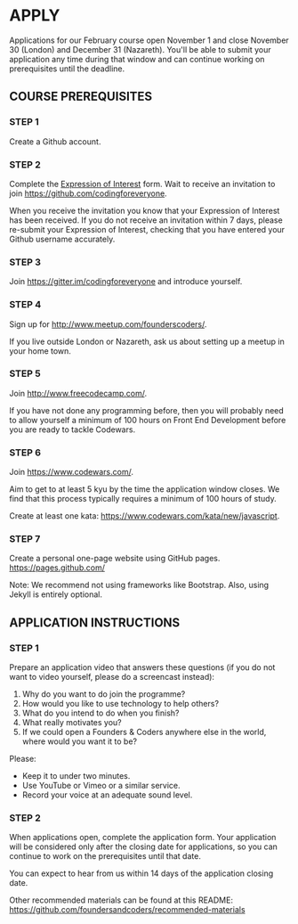 # APPLY

Applications for our February course open November 1 and close November 30 (London) and December 31 (Nazareth). You'll be able to submit your application any time during that window and can continue working on prerequisites until the deadline.

## COURSE PREREQUISITES

### STEP 1

Create a Github account.

### STEP 2

Complete the [Expression of Interest](http://www.foundersandcoders.com/apply/interest.html) form. Wait to receive an invitation to join https://github.com/codingforeveryone.

When you receive the invitation you know that your Expression of Interest has been received. If you do not receive an invitation within 7 days, please re-submit your Expression of Interest, checking that you have entered your Github username accurately.

### STEP 3

Join https://gitter.im/codingforeveryone and introduce yourself.

### STEP 4

Sign up for http://www.meetup.com/founderscoders/.

If you live outside London or Nazareth, ask us about setting up a meetup in your home town.

### STEP 5

Join http://www.freecodecamp.com/.

If you have not done any programming before, then you will probably need to allow yourself a minimum of 100 hours on Front End Development before you are ready to tackle Codewars.

### STEP 6

Join https://www.codewars.com/.

Aim to get to at least 5 kyu by the time the application window closes. We find that this process typically requires a minimum of 100 hours of study.

Create at least one kata: https://www.codewars.com/kata/new/javascript.

### STEP 7

Create a personal one-page website using GitHub pages. https://pages.github.com/

Note: We recommend not using frameworks like Bootstrap. Also, using Jekyll is entirely optional.

## APPLICATION INSTRUCTIONS

### STEP 1

Prepare an application video that answers these questions (if you do not want to video yourself, please do a screencast instead):

  1. Why do you want to do join the programme?
  2. How would you like to use technology to help others?
  3. What do you intend to do when you finish?
  4. What really motivates you?
  5. If we could open a Founders & Coders anywhere else in the world, where would you want it to be?

Please:

 * Keep it to under two minutes.
 * Use YouTube or Vimeo or a similar service.
 * Record your voice at an adequate sound level.

### STEP 2

When applications open, complete the application form. Your application will be considered only after the closing date for applications, so you can continue to work on the prerequisites until that date.

You can expect to hear from us within 14 days of the application closing date.

Other recommended materials can be found at this README: https://github.com/foundersandcoders/recommended-materials
